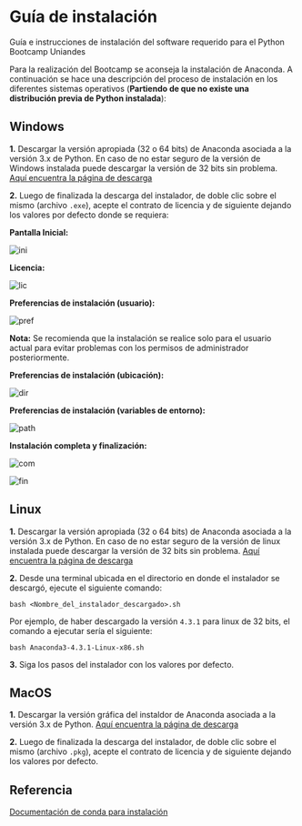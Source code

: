 # Guía de instalación
Guía e instrucciones de instalación del software requerido para el Python Bootcamp Uniandes

Para la realización del Bootcamp se aconseja la instalación de Anaconda. A continuación se hace una descripción del proceso de instalación en los diferentes sistemas operativos (**Partiendo de que no existe una distribución previa de Python instalada**):

## Windows

**1.** Descargar la versión apropiada (32 o 64 bits) de Anaconda asociada a la versión 3.x de Python. En caso de no estar seguro de la versión de Windows instalada puede descargar la versión de 32 bits sin problema. [Aquí encuentra la página de descarga](https://www.continuum.io/downloads#windows)

**2.** Luego de finalizada la descarga del instalador, de doble clic sobre el mismo (archivo `.exe`), acepte el contrato de licencia y de siguiente dejando los valores por defecto donde se requiera:

**Pantalla Inicial:**

![ini](/../dalthviz-guia-instalacion/capturas/windowsInicial.png?raw=true)

**Licencia:**

![lic](/../dalthviz-guia-instalacion/capturas/windowsLicencia.png?raw=true)

**Preferencias de instalación (usuario):**

![pref](/../dalthviz-guia-instalacion/capturas/windowsPref.png?raw=true)

**Nota:** Se recomienda que la instalación se realice solo para el usuario actual para evitar problemas con los permisos de administrador posteriormente.

**Preferencias de instalación (ubicación):**

![dir](/../dalthviz-guia-instalacion/capturas/windowsDir.png?raw=true)

**Preferencias de instalación (variables de entorno):**

![path](/../dalthviz-guia-instalacion/capturas/windowsPath.png?raw=true)

**Instalación completa y finalización:**

![com](/../dalthviz-guia-instalacion/capturas/windowsComp.png?raw=true)

![fin](/../dalthviz-guia-instalacion/capturas/windowsFinish.png?raw=true)

## Linux

**1.** Descargar la versión apropiada (32 o 64 bits) de Anaconda asociada a la versión 3.x de Python. En caso de no estar seguro de la versión de linux instalada puede descargar la versión de 32 bits sin problema. [Aquí encuentra la página de descarga](https://www.continuum.io/downloads#linux)

**2.** Desde una terminal ubicada en el directorio en donde el instalador se descargó, ejecute el siguiente comando:

```
bash <Nombre_del_instalador_descargado>.sh
```

Por ejemplo, de haber descargado la versión `4.3.1` para linux de 32 bits, el comando a ejecutar sería el siguiente:

```
bash Anaconda3-4.3.1-Linux-x86.sh
```

**3.** Siga los pasos del instalador con los valores por defecto.

## MacOS

**1.** Descargar la versión gráfica del instaldor de Anaconda asociada a la versión 3.x de Python. [Aquí encuentra la página de descarga](https://www.continuum.io/downloads#osx)

**2.** Luego de finalizada la descarga del instalador, de doble clic sobre el mismo (archivo `.pkg`), acepte el contrato de licencia y de siguiente dejando los valores por defecto.

## Referencia

[Documentación de conda para instalación](https://conda.io/docs/install/full.html)
